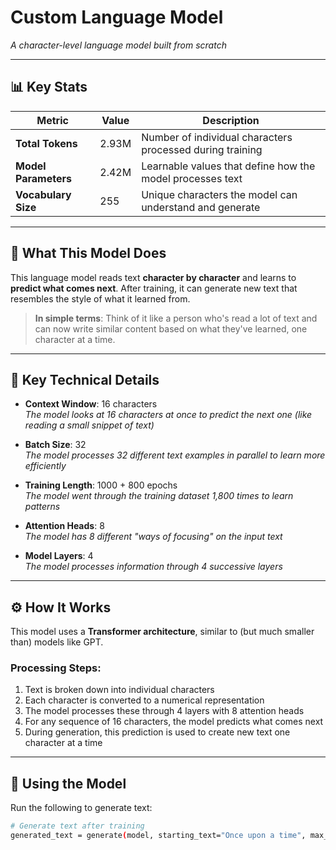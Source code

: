 # Custom Language Model

*A character-level language model built from scratch*

---

## 📊 Key Stats

| Metric             | Value  | Description                                                |
|--------------------|--------|------------------------------------------------------------|
| **Total Tokens**   | 2.93M  | Number of individual characters processed during training |
| **Model Parameters** | 2.42M  | Learnable values that define how the model processes text |
| **Vocabulary Size** | 255    | Unique characters the model can understand and generate   |

---

## 🤖 What This Model Does

This language model reads text **character by character** and learns to **predict what comes next**. After training, it can generate new text that resembles the style of what it learned from.

> **In simple terms**: Think of it like a person who's read a lot of text and can now write similar content based on what they've learned, one character at a time.

---

## 🔧 Key Technical Details

- **Context Window**: 16 characters  
  *The model looks at 16 characters at once to predict the next one (like reading a small snippet of text)*

- **Batch Size**: 32  
  *The model processes 32 different text examples in parallel to learn more efficiently*

- **Training Length**: 1000 + 800 epochs  
  *The model went through the training dataset 1,800 times to learn patterns*

- **Attention Heads**: 8  
  *The model has 8 different "ways of focusing" on the input text*

- **Model Layers**: 4  
  *The model processes information through 4 successive layers*

---

## ⚙️ How It Works

This model uses a **Transformer architecture**, similar to (but much smaller than) models like GPT.

### Processing Steps:

1. Text is broken down into individual characters  
2. Each character is converted to a numerical representation  
3. The model processes these through 4 layers with 8 attention heads  
4. For any sequence of 16 characters, the model predicts what comes next  
5. During generation, this prediction is used to create new text one character at a time  

---

## 🚀 Using the Model

Run the following to generate text:

```bash
# Generate text after training
generated_text = generate(model, starting_text="Once upon a time", max_new_chars=200)
